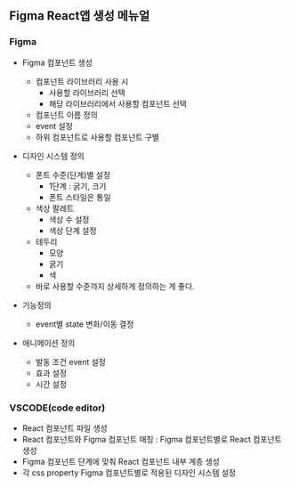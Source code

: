 ## Figma React앱 생성 메뉴얼

### Figma

- Figma 컴포넌트 생성

  - 컴포넌트 라이브러리 사용 시
    - 사용할 라이브러리 선택
    - 해당 라이브러리에서 사용할 컴포넌트 선택
  - 컴포넌트 이름 정의
  - event 설정
  - 하위 컴포넌트로 사용할 컴포넌트 구별

- 디자인 시스템 정의

  - 폰트 수준(단계)별 설정
    - 1단계 : 굵기, 크기
    - 폰트 스타일은 통일
  - 색상 팔레트
    - 색상 수 설정
    - 색상 단계 설정
  - 테두리
    - 모양
    - 굵기
    - 색
  - 바로 사용할 수준까지 상세하게 정의하는 게 좋다.

- 기능정의

  - event별 state 변화/이동 결정

- 애니메이션 정의
  - 발동 조건 event 설정
  - 효과 설정
  - 시간 설정

### VSCODE(code editor)

- React 컴포넌트 파일 생성
- React 컴포넌트와 Figma 컴포넌트 매칭 : Figma 컴포넌트별로 React 컴포넌트 생성
- Figma 컴포넌트 단계에 맞춰 React 컴포넌트 내부 계층 생성
- 각 css property Figma 컴포넌트별로 적용된 디자인 시스템 설정
